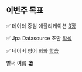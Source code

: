 ## 이번주 목표

✅ 데이터 중심 애플리케이션 [3장](https://user-images.githubusercontent.com/34855745/122774594-48c24600-d2e4-11eb-886b-60bc00fd9808.png)  

✅ Jpa Datasource 초안 [작성](https://huisam.tistory.com/entry/routingDataSource)  

✅ 네이버 영어 회화 [학습](https://learn.dict.naver.com/conversation#/endic/20210620)  
 

벌써 여름 🏖️